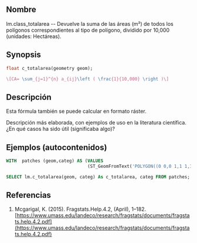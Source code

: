 ## Nombre
lm.class_totalarea --  Devuelve la suma de las áreas (m²) de todos los polígonos correspondientes al tipo de polígono, dividido por 10,000 (unidades: Hectáreas).

## Synopsis

```sql
float c_totalarea(geometry geom);
```

```tex
\[CA= \sum_{j=1}^{n} a_{ij}\left ( \frac{1}{10,000} \right )\]
```

## Descripción

Esta fórmula también se puede calcular en formato ráster.

Descripción más elaborada, con ejemplos de uso en la literatura científica. ¿En qué casos ha sido útil (significaba algo)?


## Ejemplos (autocontenidos)


```sql
WITH  patches (geom,categ) AS (VALUES
                               (ST_GeomFromText('POLYGON((0 0,0 1,1 1,1 0,0 0))',25830),'Urbano'))

SELECT lm.c_totalarea(geom, categ) As c_totalarea, categ FROM patches;
```

## Referencias

1. Mcgarigal, K. (2015). Fragstats.Help.4.2, (April), 1–182. [https://www.umass.edu/landeco/research/fragstats/documents/fragstats.help.4.2.pdf](https://www.umass.edu/landeco/research/fragstats/documents/fragstats.help.4.2.pdf)
